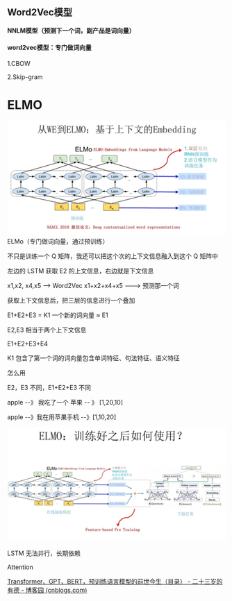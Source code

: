 ## Word2Vec模型

**NNLM模型（预测下一个词，副产品是词向量）**

#### word2vec模型：专门做词向量

1.CBOW

2.Skip-gram

# ELMO


![](./img/03-1.png)
ELMo（专门做词向量，通过预训练）

不只是训练一个 Q 矩阵，我还可以把这个次的上下文信息融入到这个 Q 矩阵中

左边的 LSTM 获取 E2 的上文信息，右边就是下文信息

x1,x2, x4,x5 --> Word2Vec x1+x2+x4+x5 ---> 预测那一个词

获取上下文信息后，把三层的信息进行一个叠加

E1+E2+E3 = K1 一个新的词向量 ≈ E1

E2,E3 相当于两个上下文信息

E1+E2+E3+E4

K1 包含了第一个词的词向量包含单词特征、句法特征、语义特征

怎么用

E2，E3 不同，E1+E2+E3 不同

apple --》 我吃了一个 苹果 -- 》 [1,20,10]

apple --》我在用苹果手机 --》[1,10,20]

![](./img/03-2.png)

LSTM 无法并行，长期依赖

Attention

[Transformer、GPT、BERT，预训练语言模型的前世今生（目录） - 二十三岁的有德 - 博客园 (cnblogs.com)](https://www.cnblogs.com/nickchen121/p/15105048.html)
